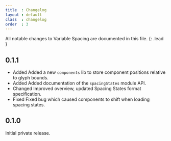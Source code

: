 ```yaml
---
title  : Changelog
layout : default
class  : changelog
order  : 3
---
```


All notable changes to Variable Spacing are documented in this file.
{: .lead }

<!--

The format is based on [Keep a Changelog](https://keepachangelog.com/en/1.0.0/).
VarTools adheres to [Semantic Versioning](https://semver.org/spec/v2.0.0.html).

semantic versioning: MAJOR.MINOR.PATCH
see http://keepachangelog.com/

| MAJOR | incompatible API changes                           |
| MINOR | new functionality in a backwards compatible manner |
| PATCH | backwards compatible bug fixes                     |

additional labels for pre-release and build 
as extensions to the MAJOR.MINOR.PATCH format

types of changes:

- `Added` for new features.
- `Changed` for changes in existing functionality.
- `Deprecated` for soon-to-be removed features.
- `Removed` for now removed features.
- `Fixed` for any bug fixes.
- `Security` in case of vulnerabilities.

-->

0.1.1
-----

- <span class='badge'>Added</span> Added a new `components` lib to store component positions relative to glyph bounds.
- <span class='badge'>Added</span> Added documentation of the `spacingStates` module API.
- <span class='badge'>Changed</span> Improved overview, updated Spacing States format specification.
- <span class='badge'>Fixed</span> Fixed bug which caused components to shift when loading spacing states.

0.1.0
-----

Initial private release.
